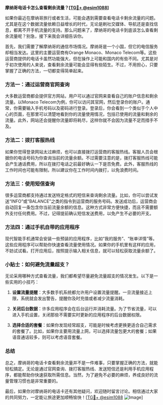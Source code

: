 **摩纳哥电话卡怎么查看剩余流量？[[TG💪+ @esim1088](https://t.me/s/esim1088)]**

如果你最近在摩纳哥旅行或者生活，可能会遇到需要查看电话卡剩余流量的问题。尤其是在这个数据流量依赖日益增长的时代，无论是刷社交媒体、导航还是查找信息，都离不开手机流量的支持。那么问题来了，摩纳哥的电话卡到底该怎么查看剩余流量呢？别急，接下来我会详细告诉你。

首先，我们需要了解摩纳哥的通信市场情况。摩纳哥是一个小国，但它的电信服务却相当发达。这里的主要运营商有Orange Monaco、Monaco Telecom等。这些运营商提供的电话卡虽然功能强大，但在操作上可能和国内的有些不同。尤其是对于初次使用的人来说，查看剩余流量可能会显得有些陌生。不过，不用担心，只要掌握了正确的方法，一切都变得简单起来。

### 方法一：通过运营商官网查询

大多数运营商都会提供官方网站，用户可以通过官网来查看自己的账户信息和剩余流量。以Monaco Telecom为例，你可以访问其官网，然后登录你的账户。通常，你需要输入手机号码以及密码进行登录。登录后，你会看到一个类似于个人中心的页面，在那里可以清楚地看到你的流量使用情况，包括已使用的流量和剩余的流量。此外，网站还会提醒你流量即将耗尽，这样你就不会因为流量不足而措手不及。

### 方法二：拨打客服热线

如果你觉得登录网站太过麻烦，也可以直接拨打运营商的客服热线。客服人员会根据你的电话号码为你查询当前的流量余额。不过需要注意的是，拨打客服热线可能会产生通话费用，所以在拨打电话之前最好确认一下是否免费。此外，客服热线的工作时间也可能有限制，所以建议你在工作时间内拨打，以免浪费时间。

### 方法三：使用短信查询

很多运营商都支持通过发送特定格式的短信来查询剩余流量。比如，你可以尝试发送“INFO”或“BALANCE”之类的指令到运营商的服务号码。发送成功后，运营商会自动回复一条包含你当前流量余额的信息。这种方式非常方便快捷，而且不需要额外支付任何费用。不过，记得提前确认短信发送费用，以免产生不必要的开支。

### 方法四：通过手机自带的应用程序

现代智能手机通常会安装一些预装的应用程序，比如“我的服务”、“账单详情”等。这些应用程序可以帮助你快速查看流量使用情况。如果你的手机里有这样的应用，不妨试试看。打开应用后，按照提示输入相关信息，就可以轻松获取流量余额了。

### 小贴士：如何避免流量超支？

无论采用哪种方式查看流量，我们都希望尽量避免流量超支的情况发生。以下是一些实用的小技巧：

1. **设置流量提醒**：大多数手机系统都允许用户设置流量提醒。一旦流量接近上限，系统就会发出警告，提醒你及时充值或者减少流量消耗。
   
2. **关闭后台数据**：许多应用程序会在后台运行并消耗流量。为了节省流量，可以进入手机设置，关闭那些不需要实时更新的应用程序的后台数据权限。

3. **选择合适的套餐**：如果你发现经常超支，可能是时候考虑更换更适合自己需求的套餐了。比如，如果你主要用流量上网，可以选择流量包更大的套餐；如果语音通话较多，则可以考虑语音套餐。

### 总结

总之，摩纳哥的电话卡查看剩余流量并不是一件难事，只要掌握正确的方法，就能轻松搞定。无论是通过官网查询、拨打客服热线、发送短信还是利用手机应用程序，都能帮助你快速获取所需信息。当然，为了避免不必要的麻烦，养成良好的流量管理习惯也是非常重要的。

最后，如果你对摩纳哥的电话卡还有其他疑问，欢迎随时留言讨论。相信通过大家的共同努力，一定能让旅途更加顺畅愉快！[[TG💪+ @esim1088](https://t.me/s/esim1088) ![Image](https://i.postimg.cc/4NQfJmqS/Snipaste-2025-05-13-00-14-12.png)]